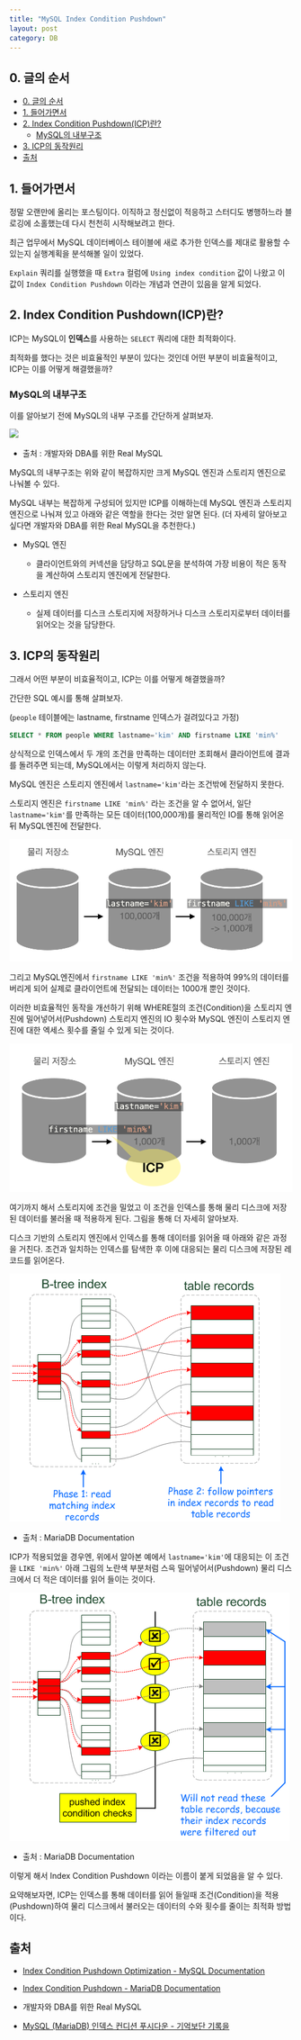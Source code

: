 ```yaml
---
title: "MySQL Index Condition Pushdown"
layout: post
category: DB
---
```


## 0. 글의 순서

- [0. 글의 순서](#0-글의-순서)
- [1. 들어가면서](#1-들어가면서)
- [2. Index Condition Pushdown(ICP)란?](#2-index-condition-pushdownicp란)
  - [MySQL의 내부구조](#mysql의-내부구조)
- [3. ICP의 동작원리](#3-icp의-동작원리)
- [출처](#출처)

## 1. 들어가면서

정말 오랜만에 올리는 포스팅이다. 이직하고 정신없이 적응하고 스터디도 병행하느라  블로깅에 소홀했는데 다시 천천히 시작해보려고 한다.

최근 업무에서 MySQL 데이터베이스 테이블에 새로 추가한 인덱스를 제대로 활용할 수 있는지 실행계획을 분석해볼 일이 있었다.

`Explain` 쿼리를 실행했을 때 `Extra` 컬럼에 `Using index condition` 값이 나왔고 이 값이 `Index Condition Pushdown` 이라는 개념과 연관이 있음을 알게 되었다.


## 2. Index Condition Pushdown(ICP)란?

ICP는 MySQL이 **인덱스**를 사용하는 `SELECT` 쿼리에 대한 최적화이다.

최적화를 했다는 것은 비효율적인 부분이 있다는 것인데 어떤 부분이 비효율적이고, ICP는 이를 어떻게 해결했을까?

### MySQL의 내부구조 

이를 알아보기 전에 MySQL의 내부 구조를 간단하게 살펴보자.

![](https://user-images.githubusercontent.com/17420523/142757677-a7df4126-0927-4404-b43a-ef5e36763231.png)
* 출처 : 개발자와 DBA를 위한 Real MySQL

MySQL의 내부구조는 위와 같이 복잡하지만 크게 MySQL 엔진과 스토리지 엔진으로 나눠볼 수 있다.

MySQL 내부는 복잡하게 구성되어 있지만 ICP를 이해하는데 MySQL 엔진과 스토리지 엔진으로 나눠져 있고 아래와 같은 역할을 한다는 것만 알면 된다. (더 자세히 알아보고 싶다면 개발자와 DBA를 위한 Real MySQL을 추천한다.)

- MySQL 엔진
  - 클라이언트와의 커넥션을 담당하고 SQL문을 분석하여 가장 비용이 적은 동작을 계산하여 스토리지 엔진에게 전달한다.

- 스토리지 엔진
  - 실제 데이터를 디스크 스토리지에 저장하거나 디스크 스토리지로부터 데이터를 읽어오는 것을 담당한다.


## 3. ICP의 동작원리

그래서 어떤 부분이 비효율적이고, ICP는 이를 어떻게 해결했을까?

간단한 SQL 예시를 통해 살펴보자.

(`people` 테이블에는 lastname, firstname 인덱스가 걸려있다고 가정)

~~~SQL
SELECT * FROM people WHERE lastname='kim' AND firstname LIKE 'min%'
~~~

상식적으로 인덱스에서 두 개의 조건을 만족하는 데이터만 조회해서 클라이언트에 결과를 돌려주면 되는데, MySQL에서는 이렇게 처리하지 않는다.

MySQL 엔진은 스토리지 엔진에서 `lastname='kim'`라는 조건밖에 전달하지 못한다.

스토리지 엔진은 `firstname LIKE 'min%'` 라는 조건을 알 수 없어서,
일단 `lastname='kim'`를 만족하는 모든 데이터(100,000개)를 물리적인 IO를 통해 읽어온 뒤 MySQL엔진에 전달한다.

![](../assets/img/2022-03-26-mysql-index-condition-pushdown-01.png)

그리고 MySQL엔진에서 `firstname LIKE 'min%'` 조건을 적용하여 99%의 데이터를 버리게 되어 실제로 클라이언트에 전달되는 데이터는 1000개 뿐인 것이다.



이러한 비효율적인 동작을 개선하기 위해 WHERE절의 조건(Condition)을 스토리지 엔진에 밀어넣어서(Pushdown) 스토리지 엔진의 IO 횟수와 MySQL 엔진이 스토리지 엔진에 대한 엑세스 횟수를 줄일 수 있게 되는 것이다.

![](../assets/img/2022-03-26-mysql-index-condition-pushdown-02.png)


여기까지 해서 스토리지에 조건을 밀었고 이 조건을 인덱스를 통해 물리 디스크에 저장된 데이터를 불러올 때 적용하게 된다. 그림을 통해 더 자세히 알아보자.

디스크 기반의 스토리지 엔진에서 인덱스를 통해 데이터를 읽어올 때 아래와 같은 과정을 거친다.
조건과 일치하는 인덱스를 탐색한 후 이에 대응되는 물리 디스크에 저장된 레코드를 읽어온다.

![](../assets/img/index-access-2phases.png)
* 출처 : MariaDB Documentation


ICP가 적용되었을 경우엔, 위에서 알아본 예에서 `lastname='kim'`에 대응되는 
이 조건을 `LIKE 'min%'` 아래 그림의 노란색 부분처럼 스윽 밀어넣어서(Pushdown) 물리 디스크에서 더 적은 데이터를 읽어 들이는 것이다.

![](../assets/img/index-access-with-icp.png)
* 출처 : MariaDB Documentation

이렇게 해서 Index Condition Pushdown 이라는 이름이 붙게 되었음을 알 수 있다.


요약해보자면, ICP는 인덱스를 통해 데이터를 읽어 들일때 조건(Condition)을 적용(Pushdown)하여 물리 디스크에서 불러오는 데이터의 수와 횟수를 줄이는 최적화 방법이다.


##  출처

- [Index Condition Pushdown Optimization - MySQL Documentation](https://dev.mysql.com/doc/refman/5.6/en/index-condition-pushdown-optimization.html)

- [Index Condition Pushdown - MariaDB Documentation](https://mariadb.com/kb/en/index-condition-pushdown/)

- 개발자와 DBA를 위한 Real MySQL

- [MySQL (MariaDB) 인덱스 컨디션 푸시다운 - 기억보단 기록을](https://jojoldu.tistory.com/474)
